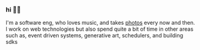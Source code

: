 ### hi 👋🏾

I'm a software eng, who loves music, and takes [photos](https://photos.edede.ca) every now and then. I work on web technologies but also spend quite a bit of time in other areas such as, event driven systems, generative art, schedulers, and building sdks




